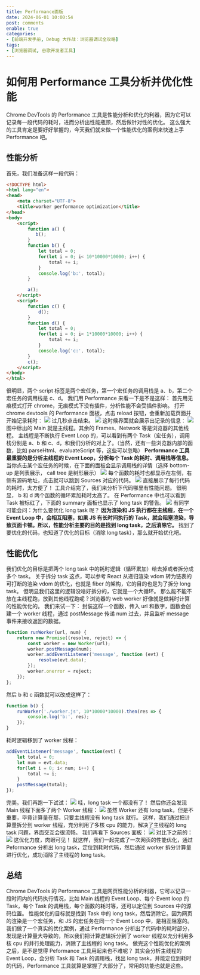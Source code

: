 ```yaml
---
title: Performance面板
date: 2024-06-01 10:00:54
post: comments
enable: true
categories: 
- [前端开发手册, Debug 大作战：浏览器调试全攻略]
tags: 
- [浏览器调试, 谷歌开发者工具]
---
```


# 如何用 Performance 工具分析并优化性能

Chrome DevTools 的 Performance 工具是性能分析和优化的利器，因为它可以记录每一段代码的耗时，进而分析出性能瓶颈，然后做针对性的优化。
这么强大的工具肯定是要好好掌握的，今天我们就来做一个性能优化的案例来快速上手 Performance 吧。
## 性能分析
首先，我们准备这样一段代码：
```html
<!DOCTYPE html>
<html lang="en">
<head>
    <meta charset="UTF-8">
    <title>worker performance optimization</title>
</head>
<body>
    <script>
        function a() {
           b();
        }
        function b() {
            let total = 0;
            for(let i = 0; i< 10*10000*10000; i++) {
                total += i;
            }
            console.log('b:', total);
        }

        a();
    </script>
    <script>
        function c() {
            d();
        }
        function d() {
            let total = 0;
            for(let i = 0; i< 1*10000*10000; i++) {
                total += i;
            }
            console.log('c:', total);
        }
        c();
    </script>
</body>
</html>
```
很明显，两个 script 标签是两个宏任务，第一个宏任务的调用栈是 a、b，第二个宏任务的调用栈是 c、d。
我们用 Performance 来看一下是不是这样：
首先用无痕模式打开 chrome，无痕模式下没有插件，分析性能不会受插件影响。
打开 chrome devtools 的 Performance 面板，点击 reload 按钮，会重新加载页面并开始记录耗时：
![](../../img/frontendGuide/actualCombat/browserDebug/chrome-devtools-6-1.png)
过几秒点击结束。
![](../../img/frontendGuide/actualCombat/browserDebug/chrome-devtools-6-2.png)
这时候界面就会展示出记录的信息：
![](../../img/frontendGuide/actualCombat/browserDebug/chrome-devtools-6-3.png)
图中标出的 Main 就是主线程。其余的 Frames、Network 等是浏览器的其他线程。
主线程是不断执行 Event Loop 的，可以看到有两个 Task（宏任务），调用栈分别是 a、b 和 c、d，和我们分析的对上了。（当然，还有一些浏览器内部的函数，比如 parseHtml、evaluateScript 等，这些可以忽略）
**Performance 工具最重要的是分析主线程的 Event Loop，分析每个 Task 的耗时、调用栈等信息。**
当你点击某个宏任务的时候，在下面的面板会显示调用栈的详情（选择 bottom-up 是列表展示， call tree 是树形展示）
![](../../img/frontendGuide/actualCombat/browserDebug/chrome-devtools-6-4.png)
每个函数的耗时也都显示在左侧，右侧有源码地址，点击就可以跳到 Sources 对应的代码。
![](../../img/frontendGuide/actualCombat/browserDebug/chrome-devtools-6-5.png)
直接展示了每行代码的耗时，太方便了！
工具介绍完了，我们来分析下代码哪里有性能问题。
很明显， b 和 d 两个函数的循环累加耗时太高了。
在 Performance 中也可以看到 Task 被标红了，下面的 summary 面板也显示了 long task 的警告。
![](../../img/frontendGuide/actualCombat/browserDebug/chrome-devtools-6-6.png)
有同学可能会问：为什么要优化 long task 呢？
**因为渲染和 JS 执行都在主线程，在一个 Event Loop 中，会相互阻塞，如果 JS 有长时间执行的 Task，就会阻塞渲染，导致页面卡顿。所以，性能分析主要的目的是找到 long task，之后消除它。**
找到了要优化的代码，也知道了优化的目标（消除 long task），那么就开始优化吧。
## 性能优化
我们优化的目标是把两个 long task 中的耗时逻辑（循环累加）给去掉或者拆分成多个 task。
关于拆分 task 这点，可以参考 React 从递归渲染 vdom 转为链表的可打断的渲染 vdom 的优化，也就是 fiber 的架构，它的目的也是为了拆分 long task。
但明显我们这里的逻辑没啥好拆分的，它就是一个大循环。
那么能不能不放在主线程跑，放到其他线程跑呢？浏览器的 web worker 好像就是做耗时计算的性能优化的。
我们来试一下：
封装这样一个函数，传入 url 和数字，函数会创建一个 worker 线程，通过 postMessage 传递 num 过去，并且监听 message 事件来接收返回的数据。
```javascript
function runWorker(url, num) {
    return new Promise((resolve, reject) => {
        const worker = new Worker(url);
        worker.postMessage(num);
        worker.addEventListener('message', function (evt) {
            resolve(evt.data);
        });
        worker.onerror = reject;
    });
};
```
然后 b 和 c 函数就可以改成这样了：
```javascript
function b() {
    runWorker('./worker.js', 10*10000*10000).then(res => {
        console.log('b:', res);
    });
}
```
耗时逻辑移到了 worker 线程：
```javascript
addEventListener('message', function(evt) {
    let total = 0;
    let num = evt.data;
    for(let i = 0; i< num; i++) {
        total += i;
    }
    postMessage(total);
});
```
完美。我们再跑一下试试：
![](../../img/frontendGuide/actualCombat/browserDebug/chrome-devtools-6-7.png)
哇，long task 一个都没有了！
然后你还会发现 Main 线程下面多了两个 Worker 线程：
![](../../img/frontendGuide/actualCombat/browserDebug/chrome-devtools-6-8.png)
虽然 Worker 还有 long task，但是不重要，毕竟计算量在那，只要主线程没有 long task 就行。
这样，我们通过把计算量拆分到 worker 线程，充分利用了多核 cpu 的能力，解决了主线程的 long task 问题，界面交互会很流畅。
我们再看下 Sources 面板：
![](../../img/frontendGuide/actualCombat/browserDebug/chrome-devtools-6-9.png)
对比下之前的：
![](../../img/frontendGuide/actualCombat/browserDebug/chrome-devtools-6-10.png)
这优化力度，肉眼可见！
就这样，我们一起完成了一次网页的性能优化，通过 Peformance 分析出 long task，定位到耗时代码，然后通过 worker 拆分计算量进行优化，成功消除了主线程的 long task。
## 总结
Chrome DevTools 的 Performance 工具是网页性能分析的利器，它可以记录一段时间内的代码执行情况，比如 Main 线程的 Event Loop、每个 Event loop 的 Task，每个 Task 的调用栈，每个函数的耗时等，还可以定位到 Sources 中的源码位置。
性能优化的目标就是找到 Task 中的 long task，然后消除它。因为网页的渲染是一个宏任务，和 JS 的宏任务在同一个 Event Loop 中，是相互阻塞的。
我们做了一个真实的优化案例，通过 Performance 分析出了代码中的耗时部分，发现是计算量大导致的，所以我们把计算逻辑拆分到了 worker 线程以充分利用多核 cpu 的并行处理能力，消除了主线程的 long task。
做完这个性能优化的案例之后，是不是觉得 Peformance 工具用起来也不难呢？
其实会分析主线程的 Event Loop，会分析 Task 和 Task 的调用栈，找出 long task，并能定位到耗时的代码，Performance 工具就算是掌握了大部分了，常用的功能也就是这些。
